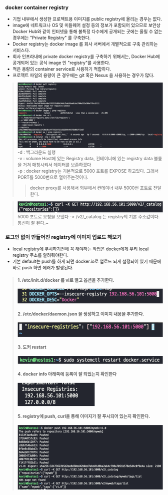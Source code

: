 ### docker container registry
- 기업 내부에서 생성한 프로젝트용 이미지를 public registry에 올리는 경우는 없다.
- image에 네트워크나 OS 및 미들웨어 설정 등의 정보가 포함되어 있으므로 보안상 Docker Hub와 같이 인터넷을 통해 불특정 다수에게 공개되는 곳에는 올릴 수 없는 경우에는 "Private Registry" 를 구축한다.
- Docker registry는 docker image 를 회사 서버에서 개별적으로 구축 관리하는 서비스다.
- 회사 인프라내에 private docker registry를 구축하기 위해서는, Docker Hub에 공개되어 있는 공식 image 인 "registry"를 사용한다.
- 적은 용량의 container service로 사용하기 적합하다.
- 프로젝트 파일의 용량이 큰 경우에는 git 혹은 Nexus 을 사용하는 경우가 많다.
> ![docker_pull_registry](../docs/img/docker_registry/registry/pull_registry.png)  
> -d : 백그라운드 실행  
> -v : volume Host에 있는 Registry data, 컨테이너에 있는 registry data 볼륨을 거쳐 매칭시켜서 데이터를 보존하겠다  
> -p : docker registry는 기본적으로 5000 포트를 EXPOSE 하고있다. 그래서 PORT를 5000번으로 열어주는것이다.
> > docker proxy를 사용해서 외부에서 컨테이너 내부 5000번 포트로 전달한다.

> ![docker_registry_curl](../docs/img/docker_registry/registry/registry_curl.png)  
> 5000 포트로 요청을 보낸다 -> /v2/_catalog 는 registry의 기본 주소값이다. 통신이 잘 된다.~
>

### 로그인 없이 만들어진 registry에 이미지 업로드 해보기
- local registry에 푸시하기전에 꼭 해야하는 작업은 docker에게 우리 local registry 주소를 알려줘야한다.
- 기본 default는 push를 하게 되면 docker.io로 업로드 되게 설정되어 있기 때문에 바로 push 하면 에러가 발생된다.
> #### 1. /etc/init.d/docker 를 vi로 열고 옵션을 추가한다.
> ![docker_option](../docs/img/docker_registry/registry/docker_option.png)
> #### 2. /etc/docker/daemon.json 을 생성하고 이미지 내용을 추가한다.
> ![docker_daemon](../docs/img/docker_registry/registry/docker_daemon.png)
> #### 3. 도커 restart
> ![docker_restart](../docs/img/docker_registry/registry/docker_restart.png)
> #### 4. docker info 아래쪽에 등록이 잘 되었는지 확인한다
> ![docker_info](../docs/img/docker_registry/registry/docker_info.png)
> #### 5. registry에 push, curl을 통해 이미지가 잘 푸시되어 있는지 확인한다.
> ![docker_registry_push](../docs/img/docker_registry/registry/docker_registry_push.png)
